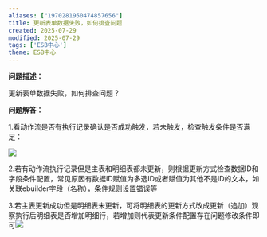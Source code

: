 ```yaml
---
aliases: ["1970281950474857656"]
title: 更新表单数据失败，如何排查问题
created: 2025-07-29
modified: 2025-07-29
tags: ['ESB中心']
theme: ESB中心
---
```


**问题描述：**

更新表单数据失败，如何排查问题？

**问题解答：**

1.看动作流是否有执行记录确认是否成功触发，若未触发，检查触发条件是否满足：

![](https://myhelpdoc.oss-cn-heyuan.aliyuncs.com/mdimages/16aca83dade81311acb3044d34d4baa1.jpg)

2.若有动作流执行记录但是主表和明细表都未更新，则根据更新方式检查数据ID和字段条件配置，常见原因有数据ID赋值为多选ID或者赋值为其他不是ID的文本，如关联ebuilder字段（名称），条件规则设置错误等

3.若主表更新成功但是明细表未更新，可将明细表的更新方式改成更新（追加）观察执行后明细表是否增加明细行，若增加则代表更新条件配置存在问题修改条件即可![](https://myhelpdoc.oss-cn-heyuan.aliyuncs.com/mdimages/97604f792ef00770f072da89c9958875.jpg)

